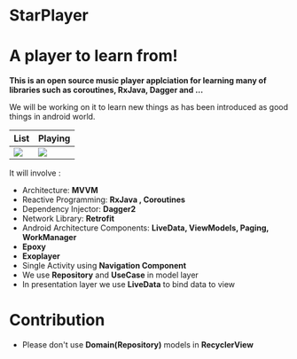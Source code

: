 # StarPlayer
# A player to learn from!

**This is an open source music player applciation for learning many of libraries such as coroutines, RxJava, Dagger and ...**

We will be working on it to learn new things as has been introduced as good things in android world.

List | Playing
--- | ---
![](https://raw.githubusercontent.com/worldsnas/StarPlayer/a23684a4617780b015c37236b9d7688948982473/pictures/photo_2020-03-04_15-56-01.jpg) | ![](https://raw.githubusercontent.com/worldsnas/StarPlayer/a23684a4617780b015c37236b9d7688948982473/pictures/photo_2020-03-04_15-56-03.jpg)

It will involve :
* Architecture: **MVVM**
* Reactive Programming: **RxJava , Coroutines**
* Dependency Injector: **Dagger2**
* Network Library: **Retrofit**
* Android Architecture Components: **LiveData, ViewModels, Paging, WorkManager**
* **Epoxy**
* **Exoplayer**
* Single Activity using **Navigation Component**
* We use **Repository** and **UseCase** in model layer
* In presentation layer we use **LiveData** to bind data to view

# Contribution
* Please don't use **Domain(Repository)** models in **RecyclerView**
